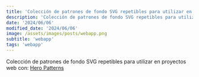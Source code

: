 ```yaml
---
title: 'Colección de patrones de fondo SVG repetibles para utilizar en proyectos web con Hero Patterns'
description: 'Colección de patrones de fondo SVG repetibles para utilizar en proyectos web con Hero Patterns.'
date: '2024/06/06'
modified_date: '2024/06/06'
image: /assets/images/posts/webapp.png
subtitle: 'webapp'
tags: 'webapp'
---
```


Colección de patrones de fondo SVG repetibles para utilizar en proyectos web con: [Hero Patterns](https://heropatterns.com/)
